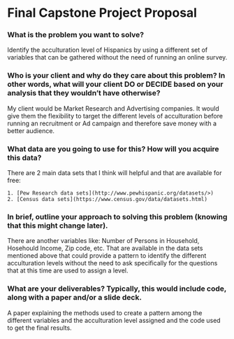 Final Capstone Project Proposal
===============================

### What is the problem you want to solve?

Identify the acculturation level of Hispanics by using a different set
of variables that can be gathered without the need of running an online
survey.

### Who is your client and why do they care about this problem? In other words, what will your client DO or DECIDE based on your analysis that they wouldn’t have otherwise?

My client would be Market Research and Advertising companies. It would
give them the flexibility to target the different levels of
acculturation before running an recruitment or Ad campaign and therefore
save money with a better audience.

### What data are you going to use for this? How will you acquire this data?

There are 2 main data sets that I think will helpful and that are
available for free:

    1. [Pew Research data sets](http://www.pewhispanic.org/datasets/>)
    2. [Census data sets](https://www.census.gov/data/datasets.html)

### In brief, outline your approach to solving this problem (knowing that this might change later).

There are another variables like: Number of Persons in Household,
Hosehould Income, Zip code, etc. That are available in the data sets
mentioned above that could provide a pattern to identify the different
acculturation levels without the need to ask specifically for the
questions that at this time are used to assign a level.

### What are your deliverables? Typically, this would include code, along with a paper and/or a slide deck.

A paper explaining the methods used to create a pattern among the
different variables and the acculturation level assigned and the code
used to get the final results.
